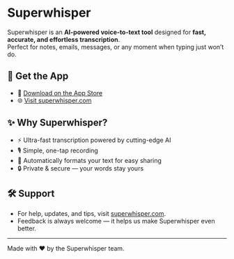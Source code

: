 # Superwhisper

Superwhisper is an **AI-powered voice-to-text tool** designed for **fast, accurate, and effortless transcription**.  
Perfect for notes, emails, messages, or any moment when typing just won’t do.  

## 🚀 Get the App

- 📱 [Download on the App Store](https://apps.apple.com/us/app/superwhisper/id6471464415)  
- 🌐 [Visit superwhisper.com](https://superwhisper.com)  

## ✨ Why Superwhisper?

- ⚡ Ultra-fast transcription powered by cutting-edge AI  
- 🎙️ Simple, one-tap recording  
- 📄 Automatically formats your text for easy sharing  
- 🔒 Private & secure — your words stay yours  

## 🛠️ Support

- For help, updates, and tips, visit [superwhisper.com](https://superwhisper.com).  
- Feedback is always welcome — it helps us make Superwhisper even better.  

---

Made with ❤️ by the Superwhisper team.  
